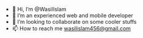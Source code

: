 - 👋 Hi, I’m @WasilIslam
- 👀 I’m an experienced web and mobile developer
- 💞️ I’m looking to collaborate on some cooler stuffs
- 📫 How to reach me wasilislam456@gmail.com

<!---
WasilIslam/WasilIslam is a ✨ special ✨ repository because its `README.md` (this file) appears on your GitHub profile.
You can click the Preview link to take a look at your changes.
--->

